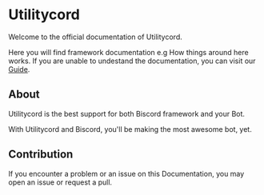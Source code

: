 # Utilitycord

Welcome to the official documentation of Utilitycord.

Here you will find framework documentation e.g How things around here works. If you are unable to undestand the documentation, you can visit our [Guide](/guide/).

## About

Utilitycord is the best support for both Biscord framework and your Bot.

With Utilitycord and Biscord, you'll be making the most awesome bot, yet.

## Contribution

If you encounter a problem or an issue on this Documentation, you may open an issue or request a pull.